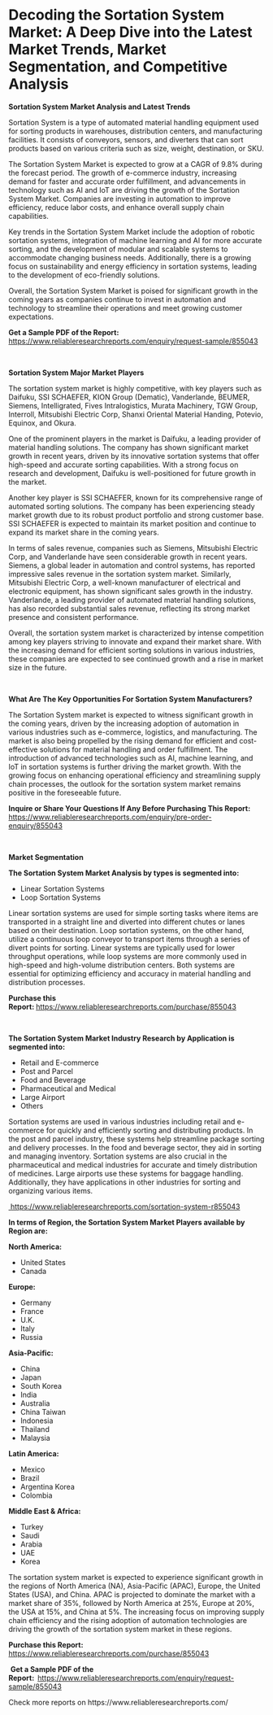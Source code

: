 <p><h1>Decoding the Sortation System Market: A Deep Dive into the Latest Market Trends, Market Segmentation, and Competitive Analysis</h1></p><p><strong>Sortation System Market Analysis and Latest Trends</strong></p>
<p><p>Sortation System is a type of automated material handling equipment used for sorting products in warehouses, distribution centers, and manufacturing facilities. It consists of conveyors, sensors, and diverters that can sort products based on various criteria such as size, weight, destination, or SKU.</p><p>The Sortation System Market is expected to grow at a CAGR of 9.8% during the forecast period. The growth of e-commerce industry, increasing demand for faster and accurate order fulfillment, and advancements in technology such as AI and IoT are driving the growth of the Sortation System Market. Companies are investing in automation to improve efficiency, reduce labor costs, and enhance overall supply chain capabilities.</p><p>Key trends in the Sortation System Market include the adoption of robotic sortation systems, integration of machine learning and AI for more accurate sorting, and the development of modular and scalable systems to accommodate changing business needs. Additionally, there is a growing focus on sustainability and energy efficiency in sortation systems, leading to the development of eco-friendly solutions.</p><p>Overall, the Sortation System Market is poised for significant growth in the coming years as companies continue to invest in automation and technology to streamline their operations and meet growing customer expectations.</p></p>
<p><strong>Get a Sample PDF of the Report:&nbsp;</strong> <a href="https://www.reliableresearchreports.com/enquiry/request-sample/855043">https://www.reliableresearchreports.com/enquiry/request-sample/855043</a></p>
<p>&nbsp;</p>
<p><strong>Sortation System Major Market Players</strong></p>
<p><p>The sortation system market is highly competitive, with key players such as Daifuku, SSI SCHAEFER, KION Group (Dematic), Vanderlande, BEUMER, Siemens, Intelligrated, Fives Intralogistics, Murata Machinery, TGW Group, Interroll, Mitsubishi Electric Corp, Shanxi Oriental Material Handing, Potevio, Equinox, and Okura.</p><p>One of the prominent players in the market is Daifuku, a leading provider of material handling solutions. The company has shown significant market growth in recent years, driven by its innovative sortation systems that offer high-speed and accurate sorting capabilities. With a strong focus on research and development, Daifuku is well-positioned for future growth in the market.</p><p>Another key player is SSI SCHAEFER, known for its comprehensive range of automated sorting solutions. The company has been experiencing steady market growth due to its robust product portfolio and strong customer base. SSI SCHAEFER is expected to maintain its market position and continue to expand its market share in the coming years.</p><p>In terms of sales revenue, companies such as Siemens, Mitsubishi Electric Corp, and Vanderlande have seen considerable growth in recent years. Siemens, a global leader in automation and control systems, has reported impressive sales revenue in the sortation system market. Similarly, Mitsubishi Electric Corp, a well-known manufacturer of electrical and electronic equipment, has shown significant sales growth in the industry. Vanderlande, a leading provider of automated material handling solutions, has also recorded substantial sales revenue, reflecting its strong market presence and consistent performance.</p><p>Overall, the sortation system market is characterized by intense competition among key players striving to innovate and expand their market share. With the increasing demand for efficient sorting solutions in various industries, these companies are expected to see continued growth and a rise in market size in the future.</p></p>
<p>&nbsp;</p>
<p><strong>What Are The Key Opportunities For Sortation System Manufacturers?</strong></p>
<p><p>The Sortation System market is expected to witness significant growth in the coming years, driven by the increasing adoption of automation in various industries such as e-commerce, logistics, and manufacturing. The market is also being propelled by the rising demand for efficient and cost-effective solutions for material handling and order fulfillment. The introduction of advanced technologies such as AI, machine learning, and IoT in sortation systems is further driving the market growth. With the growing focus on enhancing operational efficiency and streamlining supply chain processes, the outlook for the sortation system market remains positive in the foreseeable future.</p></p>
<p><strong>Inquire or Share Your Questions If Any Before Purchasing This Report:</strong> <a href="https://www.reliableresearchreports.com/enquiry/pre-order-enquiry/855043">https://www.reliableresearchreports.com/enquiry/pre-order-enquiry/855043</a></p>
<p>&nbsp;</p>
<p><strong>Market Segmentation</strong></p>
<p><strong>The Sortation System Market Analysis by types is segmented into:</strong></p>
<p><ul><li>Linear Sortation Systems</li><li>Loop Sortation Systems</li></ul></p>
<p><p>Linear sortation systems are used for simple sorting tasks where items are transported in a straight line and diverted into different chutes or lanes based on their destination. Loop sortation systems, on the other hand, utilize a continuous loop conveyor to transport items through a series of divert points for sorting. Linear systems are typically used for lower throughput operations, while loop systems are more commonly used in high-speed and high-volume distribution centers. Both systems are essential for optimizing efficiency and accuracy in material handling and distribution processes.</p></p>
<p><strong>Purchase this Report:&nbsp;</strong><a href="https://www.reliableresearchreports.com/purchase/855043">https://www.reliableresearchreports.com/purchase/855043</a></p>
<p>&nbsp;</p>
<p><strong>The Sortation System Market Industry Research by Application is segmented into:</strong></p>
<p><ul><li>Retail and E-commerce</li><li>Post and Parcel</li><li>Food and Beverage</li><li>Pharmaceutical and Medical</li><li>Large Airport</li><li>Others</li></ul></p>
<p><p>Sortation systems are used in various industries including retail and e-commerce for quickly and efficiently sorting and distributing products. In the post and parcel industry, these systems help streamline package sorting and delivery processes. In the food and beverage sector, they aid in sorting and managing inventory. Sortation systems are also crucial in the pharmaceutical and medical industries for accurate and timely distribution of medicines. Large airports use these systems for baggage handling. Additionally, they have applications in other industries for sorting and organizing various items.</p></p>
<p><a href="https://www.reliableresearchreports.com/sortation-system-r855043">&nbsp;https://www.reliableresearchreports.com/sortation-system-r855043</a></p>
<p><strong>In terms of Region, the Sortation System Market Players available by Region are:</strong></p>
<p>
    <p> <strong> North America: </strong>
        <ul>
            <li>United States</li>
            <li>Canada</li>
        </ul>
        </p> 
    <p> <strong> Europe: </strong>
        <ul>
            <li>Germany</li>
            <li>France</li>
            <li>U.K.</li>
            <li>Italy</li>
            <li>Russia</li>
        </ul>
        </p> 
    <p> <strong> Asia-Pacific: </strong>
        <ul>
            <li>China</li>
            <li>Japan</li>
            <li>South Korea</li>
            <li>India</li>
            <li>Australia</li>
            <li>China Taiwan</li>
            <li>Indonesia</li>
            <li>Thailand</li>
            <li>Malaysia</li>
        </ul>
        </p> 
    <p> <strong> Latin America: </strong>
        <ul>
            <li>Mexico</li>
            <li>Brazil</li>
            <li>Argentina Korea</li>
            <li>Colombia</li>
        </ul>
        </p> 
    <p> <strong> Middle East & Africa: </strong>
        <ul>
            <li>Turkey</li>
            <li>Saudi</li>
            <li>Arabia</li>
            <li>UAE</li>
            <li>Korea</li>
        </ul>
    </p>
    </p>
<p><p>The sortation system market is expected to experience significant growth in the regions of North America (NA), Asia-Pacific (APAC), Europe, the United States (USA), and China. APAC is projected to dominate the market with a market share of 35%, followed by North America at 25%, Europe at 20%, the USA at 15%, and China at 5%. The increasing focus on improving supply chain efficiency and the rising adoption of automation technologies are driving the growth of the sortation system market in these regions.</p></p>
<p><strong>Purchase this Report: </strong><a href="https://www.reliableresearchreports.com/purchase/855043">https://www.reliableresearchreports.com/purchase/855043</a></p>
<p>&nbsp;<strong>Get a Sample PDF of the Report:&nbsp;&nbsp;</strong><a href="https://www.reliableresearchreports.com/enquiry/request-sample/855043">https://www.reliableresearchreports.com/enquiry/request-sample/855043</a></p>
<p><strong></strong></p>
<p>Check more reports on https://www.reliableresearchreports.com/</p>